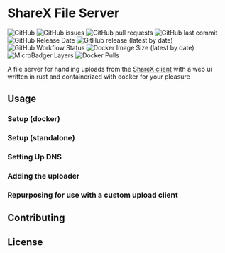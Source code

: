 # ShareX File Server
![GitHub](https://img.shields.io/github/license/dusterthefirst/sxfs)
![GitHub issues](https://img.shields.io/github/issues/dusterthefirst/sxfs)
![GitHub pull requests](https://img.shields.io/github/issues-pr/dusterthefirst/sxfs)
![GitHub last commit](https://img.shields.io/github/last-commit/dusterthefirst/sxfs)
![GitHub Release Date](https://img.shields.io/github/release-date/dusterthefirst/sxfs)
![GitHub release (latest by date)](https://img.shields.io/github/v/release/dusterthefirst/sxfs)
![GitHub Workflow Status](https://img.shields.io/github/workflow/status/dusterthefirst/sxfs/Build)
![Docker Image Size (latest by date)](https://img.shields.io/docker/image-size/dusterthefirst/sxfs)
![MicroBadger Layers](https://img.shields.io/microbadger/layers/dusterthefirst/sxfs)
![Docker Pulls](https://img.shields.io/docker/pulls/dusterthefirst/sxfs)

A file server for handling uploads from the [ShareX client] with a web ui written
in rust and containerized with docker for your pleasure

## Usage

### Setup (docker)
### Setup (standalone)
### Setting Up DNS
### Adding the uploader
### Repurposing for use with a custom upload client

## Contributing
## License

[ShareX client]: https://getsharex.com/